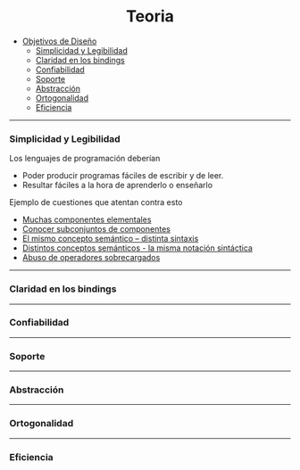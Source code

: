 <h1 align="center"> Teoria </h1>


- [Objetivos de Diseño]()
    - [Simplicidad y Legibilidad]()
    - [Claridad en los bindings]()
    - [Confiabilidad]()
    - [Soporte]()
    - [Abstracción]()
    - [Ortogonalidad]()
    - [Eficiencia]()

---

### Simplicidad y Legibilidad

Los lenguajes de programación deberían

- Poder producir programas fáciles de escribir y de leer.
- Resultar fáciles a la hora de aprenderlo o enseñarlo

Ejemplo de cuestiones que atentan contra 
esto


- [Muchas componentes elementales](#muchas-componentes-elementales)
- [Conocer subconjuntos de componentes](#conocer-subconjuntos-de-componentes)
- [El mismo concepto semántico – distinta sintaxis](#el-mismo-concepto-semántico-–-distinta-sintaxis)
- [Distintos conceptos semánticos - la misma notación sintáctica](#distintos-conceptos-semánticos---la-misma-notación-sintáctica)
- [Abuso de operadores sobrecargados](#abuso-de-operadores-sobrecargados)


---

### Claridad en los bindings

---

### Confiabilidad

---

### Soporte

---

### Abstracción

---

### Ortogonalidad

---

### Eficiencia
